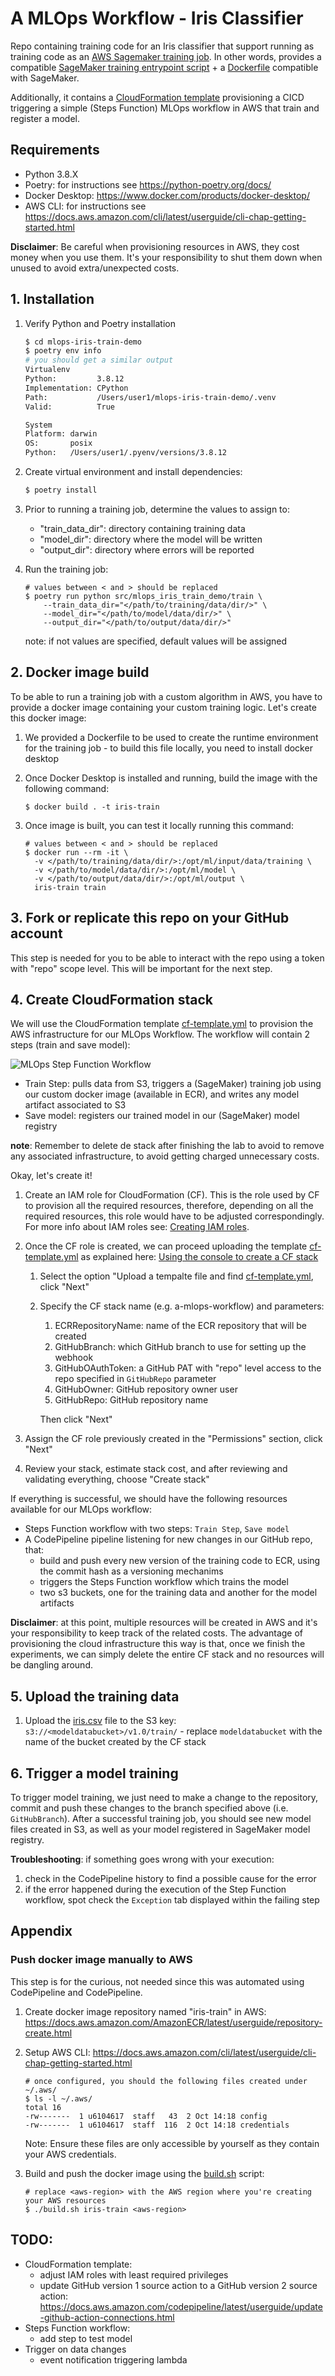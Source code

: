 # A MLOps Workflow - Iris Classifier
Repo containing training code for an Iris classifier that support running as training code as an 
[AWS Sagemaker training job](https://docs.aws.amazon.com/sagemaker/latest/APIReference/API_CreateTrainingJob.html). 
In other words, provides a compatible [SageMaker training entrypoint script](src/train) + a [Dockerfile](Dockerfile)
compatible with SageMaker.

Additionally, it contains a [CloudFormation template](workflow/cf-template.yml) provisioning a CICD triggering a 
simple (Steps Function) MLOps workflow in AWS that train and register a model.

## Requirements

- Python 3.8.X
- Poetry: for instructions see https://python-poetry.org/docs/
- Docker Desktop: https://www.docker.com/products/docker-desktop/
- AWS CLI: for instructions see https://docs.aws.amazon.com/cli/latest/userguide/cli-chap-getting-started.html

__Disclaimer__: Be careful when provisioning resources in AWS, they cost money when you use them.
It's your responsibility to shut them down when unused to avoid extra/unexpected costs.

## 1. Installation

1. Verify Python and Poetry installation

    ```bash
    $ cd mlops-iris-train-demo
    $ poetry env info
    # you should get a similar output
    Virtualenv
    Python:         3.8.12
    Implementation: CPython
    Path:           /Users/user1/mlops-iris-train-demo/.venv
    Valid:          True
    
    System
    Platform: darwin
    OS:       posix
    Python:   /Users/user1/.pyenv/versions/3.8.12
    ```

2. Create virtual environment and install dependencies:

    ```bash
    $ poetry install
    ```
   
3. Prior to running a training job, determine the values to assign to:
    - "train_data_dir": directory containing training data
    - "model_dir": directory where the model will be written
    - "output_dir": directory where errors will be reported
4. Run the training job:
    ```shell
    # values between < and > should be replaced
    $ poetry run python src/mlops_iris_train_demo/train \
        --train_data_dir="</path/to/training/data/dir/>" \ 
        --model_dir="</path/to/model/data/dir/>" \
        --output_dir="</path/to/output/data/dir/>"
    ```
   
    note: if not values are specified, default values will be assigned

## 2. Docker image build

To be able to run a training job with a custom algorithm in AWS, you have to
provide a docker image containing your custom training logic. Let's create this
docker image:

1. We provided a Dockerfile to be used to create the runtime environment for the
training job - to build this file locally, you need to install docker desktop

2. Once Docker Desktop is installed and running, build the image with the following 
command:

   ```shell
   $ docker build . -t iris-train
   ```

3. Once image is built, you can test it locally running this command:

   ```shell
   # values between < and > should be replaced
   $ docker run --rm -it \
     -v </path/to/training/data/dir/>:/opt/ml/input/data/training \
     -v </path/to/model/data/dir/>:/opt/ml/model \
     -v </path/to/output/data/dir/>:/opt/ml/output \
     iris-train train
   ```

## 3. Fork or replicate this repo on your GitHub account

This step is needed for you to be able to interact with the repo using a token with 
"repo" scope level. This will be important for the next step.

## 4. Create CloudFormation stack

We will use the CloudFormation template [cf-template.yml](workflow/cf-template.yml) to provision the AWS
infrastructure for our MLOps Workflow. The workflow will contain 2 steps (train and save model):

![MLOps Step Function Workflow](.img/mlops_sf_workflow.png)

- Train Step: pulls data from S3, triggers a (SageMaker) training job using our custom docker image (available in ECR),
  and writes any model artifact associated to S3
- Save model: registers our trained model in our (SageMaker) model registry

__note__: Remember to delete de stack after finishing the lab to avoid to remove any associated 
infrastructure, to avoid getting charged unnecessary costs.

Okay, let's create it!

1. Create an IAM role for CloudFormation (CF). This is the role used by CF to provision all
the required resources, therefore, depending on all the required resources, this role would have to
be adjusted correspondingly. For more info about IAM roles see: [Creating IAM roles](https://docs.aws.amazon.com/IAM/latest/UserGuide/id_roles_create.html).

2. Once the CF role is created, we can proceed uploading the template [cf-template.yml](workflow/cf-template.yml) as
explained here: [Using the console to create a CF stack](https://docs.aws.amazon.com/AWSCloudFormation/latest/UserGuide/cfn-console-create-stack.html)

   1. Select the option "Upload a tempalte file and find [cf-template.yml](workflow/cf-template.yml), click "Next"
   2. Specify the CF stack name (e.g. a-mlops-workflow) and parameters:
      1. ECRRepositoryName: name of the ECR repository that will be created
      2. GitHubBranch: which GitHub branch to use for setting up the webhook
      3. GitHubOAuthToken: a GitHub PAT with "repo" level access to the repo specified in `GitHubRepo` parameter
      4. GitHubOwner: GitHub repository owner user
      5. GitHubRepo: GitHub repository name
      
      Then click "Next"
3. Assign the CF role previously created in the "Permissions" section, click "Next"
4. Review your stack, estimate stack cost, and after reviewing and validating everything, 
choose "Create stack" 

If everything is successful, we should have the following resources available for our MLOps workflow:
- Steps Function workflow with two steps: `Train Step`, `Save model`
- A CodePipeline pipeline listening for new changes in our GitHub repo, that:
  - build and push every new version of the training code to ECR, using 
  the commit hash as a versioning mechanims
  - triggers the Steps Function workflow which trains the model
  - two s3 buckets, one for the training data and another for the model artifacts

__Disclaimer__: at this point, multiple resources will be created in AWS and it's your responsibility
to keep track of the related costs. The advantage of provisioning the cloud infrastructure this way is 
that, once we finish the experiments, we can simply delete the entire CF stack and no resources will be
dangling around.

## 5. Upload the training data
1. Upload the [iris.csv](data/iris.csv) file to the S3 key: `s3://<modeldatabucket>/v1.0/train/` - replace 
`modeldatabucket` with the name of the bucket created by the CF stack

## 6. Trigger a model training

To trigger model training, we just need to make a change to the repository, commit and push these changes to the
branch specified above (i.e. `GitHubBranch`). After a successful training job, you should see new model files
created in S3, as well as your model registered in SageMaker model registry.

__Troubleshooting__: if something goes wrong with your execution:
1. check in the CodePipeline history to find a possible cause for the error
2. if the error happened during the execution of the Step Function workflow, 
spot check the `Exception` tab displayed within the failing step


## Appendix

### Push docker image manually to AWS

This step is for the curious, not needed since this was automated using CodePipeline and CodePipeline.

1. Create docker image repository named "iris-train" in AWS: https://docs.aws.amazon.com/AmazonECR/latest/userguide/repository-create.html

2. Setup AWS CLI: https://docs.aws.amazon.com/cli/latest/userguide/cli-chap-getting-started.html

   ```shell
   # once configured, you should the following files created under ~/.aws/
   $ ls -l ~/.aws/
   total 16
   -rw-------  1 u6104617  staff   43  2 Oct 14:18 config
   -rw-------  1 u6104617  staff  116  2 Oct 14:18 credentials
   ```
   
   Note: Ensure these files are only accessible by yourself as they contain 
   your AWS credentials.

4. Build and push the docker image using the [build.sh](build.sh) script:

   ```shell
   # replace <aws-region> with the AWS region where you're creating your AWS resources
   $ ./build.sh iris-train <aws-region> 
   ```

## TODO:
- CloudFormation template:
  - adjust IAM roles with least required privileges
  - update GitHub version 1 source action to a GitHub version 2 source action: https://docs.aws.amazon.com/codepipeline/latest/userguide/update-github-action-connections.html
- Steps Function workflow:
  - add step to test model
- Trigger on data changes
  - event notification triggering lambda